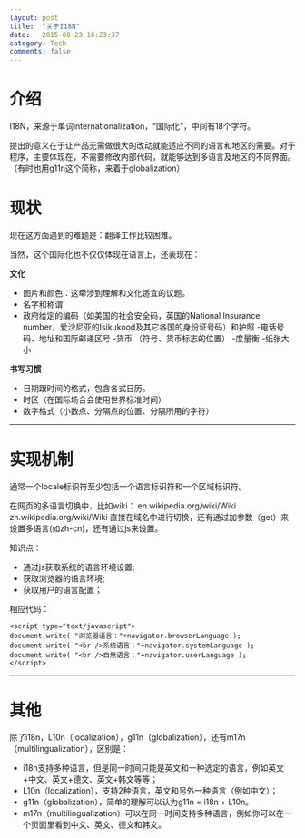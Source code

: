 ```yaml
---
layout: post
title:  "关于I18N"
date:   2015-08-23 16:23:37
category: Tech
comments: false
---
```


# 介绍 #
I18N，来源于单词internationalization，“国际化”，中间有18个字符。

提出的意义在于让产品无需做很大的改动就能适应不同的语言和地区的需要。对于程序，主要体现在，不需要修改内部代码，就能够达到多语言及地区的不同界面。（有时也用g11n这个简称，来着于globalization）

# 现状
现在这方面遇到的难题是：翻译工作比较困难。

当然，这个国际化也不仅仅体现在语言上，还表现在：


**文化**

- 图片和颜色：这牵涉到理解和文化适宜的议题。
- 名字和称谓
- 政府给定的编码（如美国的社会安全码，英国的National Insurance number，爱沙尼亚的Isikukood及其它各国的身份证号码）和护照
-电话号码、地址和国际邮递区号
-货币 （符号、货币标志的位置）
-度量衡
-纸张大小

**书写习惯**

- 日期跟时间的格式，包含各式日历。
- 时区（在国际场合会使用世界标准时间）
- 数字格式（小数点、分隔点的位置、分隔所用的字符）

----

# 实现机制
通常一个locale标识符至少包括一个语言标识符和一个区域标识符。

在网页的多语言切换中，比如wiki：
en.wikipedia.org/wiki/Wiki
zh.wikipedia.org/wiki/Wiki
直接在域名中进行切换，还有通过加参数（get）来设置多语言(如zh-cn)，还有通过js来设置。

知识点：

- 通过js获取系统的语言环境设置;
- 获取浏览器的语言环境;
- 获取用户的语言配置；

相应代码：

	<script type="text/javascript">
	document.write( "浏览器语言："+navigator.browserLanguage );
	document.write( "<br />系统语言："+navigator.systemLanguage );
	document.write( "<br />自然语言："+navigator.userLanguage );
	</script>

----
# 其他
除了i18n，L10n（localization），g11n（globalization），还有m17n（multilingualization），区别是：

- i18n支持多种语言，但是同一时间只能是英文和一种选定的语言，例如英文+中文、英文+德文、英文+韩文等等；
- L10n（localization），支持2种语言，英文和另外一种语言（例如中文）；
- g11n（globalization），简单的理解可以认为g11n = i18n + L10n。
- m17n（multilingualization）可以在同一时间支持多种语言，例如你可以在一个页面里看到中文、英文、德文和韩文。